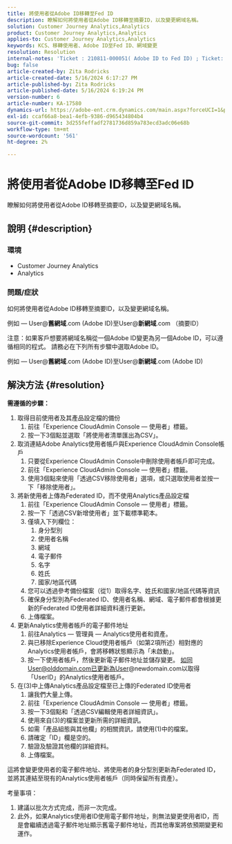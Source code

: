 ```yaml
---
title: 將使用者從Adobe ID移轉至Fed ID
description: 瞭解如何將使用者從Adobe ID移轉至摘要ID，以及變更網域名稱。
solution: Customer Journey Analytics,Analytics
product: Customer Journey Analytics,Analytics
applies-to: Customer Journey Analytics,Analytics
keywords: KCS、移轉使用者、Adobe ID至Fed ID、網域變更
resolution: Resolution
internal-notes: 'Ticket : 210811-000051( Adobe ID to Fed ID) ; Ticket: 210916-000306 (Adobe ID to Adobe ID)'
bug: false
article-created-by: Zita Rodricks
article-created-date: 5/16/2024 6:17:27 PM
article-published-by: Zita Rodricks
article-published-date: 5/16/2024 6:19:24 PM
version-number: 6
article-number: KA-17580
dynamics-url: https://adobe-ent.crm.dynamics.com/main.aspx?forceUCI=1&pagetype=entityrecord&etn=knowledgearticle&id=75fa3a89-b013-ef11-9f89-6045bd0298d4
exl-id: ccaf66a8-bea1-4efb-9386-d965434804b4
source-git-commit: 3d255feffadf2781736d859a783ecd3adc06e68b
workflow-type: tm+mt
source-wordcount: '561'
ht-degree: 2%

---
```


# 將使用者從Adobe ID移轉至Fed ID


瞭解如何將使用者從Adobe ID移轉至摘要ID，以及變更網域名稱。

## 說明 {#description}


### <b>環境</b>

- Customer Journey Analytics
- Analytics




### <b>問題/症狀</b>

如何將使用者從Adobe ID移轉至摘要ID，以及變更網域名稱。

例如 — User@<b>舊網域</b>.com (Adobe ID)至User@<b>新網域</b>.com （摘要ID）



注意：如果客戶想要將網域名稱從一個Adobe ID變更為另一個Adobe ID，可以遵循相同的程式。 請務必在下列所有步驟中選取Adobe ID。

例如 — User@<b>舊網域</b>.com (Adobe ID)至User@<b>新網域</b>.com (Adobe ID)


## 解決方法 {#resolution}

<b>需遵循的步驟：</b>
1. 取得目前使用者及其產品設定檔的備份
   1. 前往「Experience CloudAdmin Console — 使用者」標籤。
   2. 按一下3個點並選取「將使用者清單匯出為CSV」。
2. 取消連結Adobe Analytics使用者帳戶與Experience CloudAdmin Console帳戶
   1. 只要從Experience CloudAdmin Console中刪除使用者帳戶即可完成。
   2. 前往「Experience CloudAdmin Console — 使用者」標籤。
   3. 使用3個點來使用「透過CSV移除使用者」選項，或只選取使用者並按一下「移除使用者」。
3. 將新使用者上傳為Federated ID，而不使用Analytics產品設定檔
   1. 前往「Experience CloudAdmin Console — 使用者」標籤。
   2. 按一下「透過CSV新增使用者」並下載標準範本。
   3. 僅填入下列欄位：
      1. 身分型別
      2. 使用者名稱
      3. 網域
      4. 電子郵件
      5. 名字
      6. 姓氏
      7. 國家/地區代碼
   4. 您可以透過參考備份檔案（從1）取得名字、姓氏和國家/地區代碼等資訊
   5. 確保身分型別為Federated ID、使用者名稱、網域、電子郵件都會根據更新的Federated ID使用者詳細資料進行更新。
   6. 上傳檔案。
4. 更新Analytics使用者帳戶的電子郵件地址
   1. 前往Analytics — 管理員 — Analytics使用者和資產。
   2. 與已移除Experience Cloud使用者帳戶（如第2項所述）相對應的Analytics使用者帳戶，會將移轉狀態顯示為「未啟動」。
   3. 按一下使用者帳戶，然後更新電子郵件地址並儲存變更。 如同User@olddomain.com已更新為User@newdomain.com以取得「UserID」的Analytics使用者帳戶。
5. 在(3)中上傳Analytics產品設定檔至已上傳的Federated ID使用者
   1. 讓我們大量上傳。
   2. 前往「Experience CloudAdmin Console — 使用者」標籤。
   3. 按一下3個點和「透過CSV編輯使用者詳細資訊」。
   4. 使用來自(3)的檔案並更新所需的詳細資訊。
   5. 如需「產品組態與其他欄」的相關資訊，請使用(1)中的檔案。
   6. 請確定「ID」欄是空的。
   7. 驗證及驗證其他欄的詳細資料。
   8. 上傳檔案。




這將會變更使用者的電子郵件地址、將使用者的身分型別更新為Federated ID，並將其連結至現有的Analytics使用者帳戶（同時保留所有資產）。


考量事項：
1. 建議以批次方式完成，而非一次完成。
2. 此外，如果Analytics使用者ID使用電子郵件地址，則無法變更使用者ID，而是會繼續透過電子郵件地址顯示舊電子郵件地址，而其他專案將依預期變更和運作。
